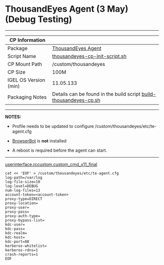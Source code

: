 # ThousandEyes Agent (3 May) (Debug Testing)

-----

|  CP Information |            |
|-----------------|------------|
| Package | [ThousandEyes Agent](https://docs.thousandeyes.com/product-documentation/global-vantage-points/enterprise-agents/installing/enterprise-agent-deployment-using-linux-package-method) |
| Script Name | [thousandeyes-cp-init-script.sh](build/thousandeyes-cp-init-script.sh) |
| CP Mount Path | /custom/thousandeyes |
| CP Size | 100M |
| IGEL OS Version (min) | 11.05.133 |
| Packaging Notes | Details can be found in the build script [build-thousandeyes-cp.sh](build/build-thousandeyes-cp.sh) |

-----

**NOTES:**

- Profile needs to be updated to configure /custom/thousandeyes/etc/te-agent.cfg

- [BrowserBot](https://docs.thousandeyes.com/product-documentation/global-vantage-points/enterprise-agents/what-is-browserbot) is **not** installed

- A reboot is required before the agent can start.

-----

[userinterface.rccustom.custom_cmd_x11_final](igel/thousandeyes-profile.xml)

```
cat << 'EOF' > /custom/thousandeyes/etc/te-agent.cfg
log-path=/var/log
log-file-size=10
log-level=DEBUG
num-log-files=13
account-token=<account-token>
proxy-type=DIRECT
proxy-location=
proxy-user=
proxy-pass=
proxy-auth-type=
proxy-bypass-list=
kdc-user=
kdc-pass=
kdc-realm=
kdc-host=
kdc-port=88
kerberos-whitelist=
kerberos-rdns=1
crash-reports=1
EOF
   ```
